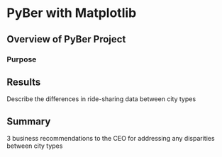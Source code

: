 # PyBer with Matplotlib

## Overview of PyBer Project

### Purpose


## Results
Describe the differences in ride-sharing data between city types


## Summary
3 business recommendations to the CEO for addressing any disparities between city types


